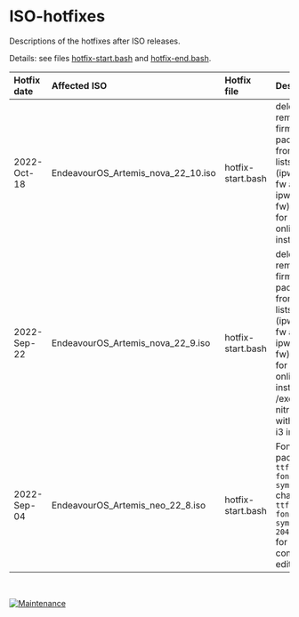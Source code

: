 # ISO-hotfixes

Descriptions of the hotfixes after ISO releases.

Details: see files [hotfix-start.bash](hotfix-start.bash) and [hotfix-end.bash](hotfix-end.bash).

Hotfix date | Affected ISO | Hotfix file | Description
:--- | :--- | :--- | :---
2022-Oct-18 | EndeavourOS_Artemis_nova_22_10.iso| hotfix-start.bash | delete removed firmware packages from install lists (ipw2100-fw and ipw2200-fw)<br> for all online installs.
2022-Sep-22 | EndeavourOS_Artemis_nova_22_9.iso | hotfix-start.bash | delete removed firmware packages from install lists (ipw2100-fw and ipw2200-fw)<br> for all online installs. /exchange nitrogen with feh for i3 installs.
2022-Sep-04 | EndeavourOS_Artemis_neo_22_8.iso | hotfix-start.bash | Font package<br>`ttf-nerd-fonts-symbols`<br> changed to<br> `ttf-nerd-fonts-symbols-2048-em`<br> for community editions.


<br>

[![Maintenance](https://img.shields.io/maintenance/yes/2022.svg)]()
